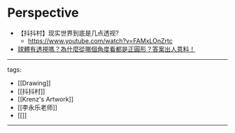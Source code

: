# Perspective


* 【抖抖村】现实世界到底是几点透视?
  * https://www.youtube.com/watch?v=FAMxLOnZrtc
* [球體有透視嗎？為什麼從哪個角度看都是正圓形？答案出人意料！](https://youtu.be/98Iu34l60OA)


---
tags:
  - [[Drawing]]
  - [[抖抖村]]
  - [[Krenz's Artwork]]
  - [[李永乐老师]]
  - [[]]
---